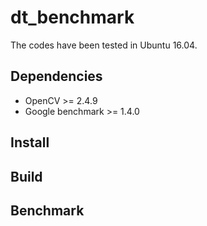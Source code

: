 # dt_benchmark
The codes have been tested in Ubuntu 16.04.  
## Dependencies
* OpenCV >= 2.4.9 
* Google benchmark >= 1.4.0
 
##  Install 


## Build 


## Benchmark 




